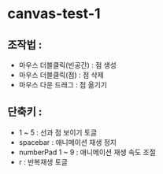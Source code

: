 # canvas-test-1

## 조작법 :
* 마우스 더블클릭(빈공간) : 점 생성
* 마우스 더블클릭(점) : 점 삭제
* 마우스 다운 드래그 : 점 옮기기

## 단축키 : 
* 1 ~ 5 : 선과 점 보이기 토글
* spacebar : 애니메이션 재생 정지
* numberPad 1 ~ 9 : 애니메이션 재생 속도 조절
* r : 반복재생 토글
